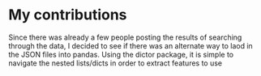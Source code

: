 # My contributions

Since there was already a few people posting the results of searching through the data, I decided to see if there was an alternate way to laod in the JSON files into pandas. Using the dictor package, it is simple to navigate the nested lists/dicts in order to extract features to use

